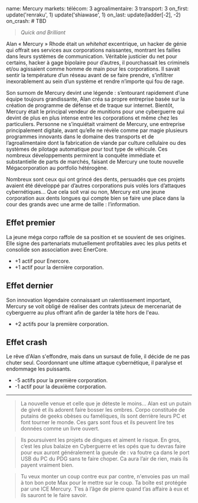 name: Mercury
markets:
    télécom: 3
    agroalimentaire: 3
    transport: 3
on_first:
    update('renraku', 1)
    update('shiawase', 1)
on_last:
    update(ladder[-2], -2)
on_crash:
    # TBD

> *Quick and Brilliant*

Alan « Mercury » Rhode était un *whitehat* excentrique, un hacker de génie qui offrait ses services aux corporations naissantes, montrant les failles dans leurs systèmes de communication. Véritable justicier du net pour certains, hacker à gage bipolaire pour d’autres, il pourchassait les criminels et/ou agissaient comme homme de main pour les corporations. Il savait sentir la température d’un réseau avant de se faire prendre, s’infiltrer inexorablement au sein d’un système et rendre n’importe qui fou de rage. 


Son surnom de Mercury devint une légende : s’entourant rapidement d’une équipe toujours grandissante, Alan créa sa propre entreprise basée sur la création de programme de défense et de traque sur internet. Bientôt, Mercury était le principal vendeur de munitions pour une cyberguerre qui devint de plus en plus intense entre les corporations et même chez les particuliers. Personne ne s’inquiétait vraiment de Mercury, une entreprise principalement digitale, avant qu’elle ne révèle comme par magie plusieurs programmes innovants dans le domaine des transports et de l’agroalimentaire dont la fabrication de viande par culture cellulaire ou des systèmes de pilotage automatique pour tout type de véhicule. Ces nombreux développements permirent la conquête immédiate et substantielle de parts de marchés, faisant de Mercury une toute nouvelle Mégacorporation au portfolio hétérogène. 


Nombreux sont ceux qui ont grincé des dents, persuadés que ces projets avaient été développé par d’autres corporations puis volés lors d’attaques cybernétiques… Que cela soit vrai ou non, Mercury est une jeune corporation aux dents longues qui compte bien se faire une place dans la cour des grands avec une arme de taille : l’information. 

## Effet premier
La jeune méga corpo raffole de sa position et se souvient de ses origines. Elle signe des partenariats mutuellement profitables avec les plus petits et consolide son association avec EnerCore.

* +1 actif pour Enercore.
* +1 actif pour la dernière corporation.

## Effet dernier
Son innovation légendaire connaissant un ralentissement important, Mercury se voit obligé de réaliser des contrats juteux de mercenariat de cyberguerre au plus offrant afin de garder la tête hors de l'eau.

* +2 actifs pour la première corporation.

## Effet crash
Le rêve d'Alan s'effondre, mais dans un sursaut de folie, il décide de ne pas chuter seul. Coordonnant une ultime attaque cybernétique, il paralyse et endommage les puissants.

* -5 actifs pour la première corporation.
* -1 actif pour la deuxième corporation.

---

>La nouvelle venue et celle que je déteste le moins…  Alan est un putain de givré et ils adorent faire bosser les ombres. Corpo constituée de putains de geeks obèses ou faméliques, ils sont derrière leurs PC et font tourner le monde. Ces gars sont fous et ils peuvent lire tes données comme un livre ouvert. 

>Ils poursuivent les projets de dingues et aiment le risque. En gros, c’est les plus balaize en Cyberguerre et les opés que tu devras faire pour eux auront généralement la gueule de : va foutre ça dans le port USB du PC du PDG sans te faire choper. Ca aura l’air de rien, mais ils payent vraiment bien. 

>Tu veux monter un coup contre eux par contre, n'envoies pas un mail à ton bon pote Max pour le mettre sur le coup. Ta boîte est protégée par une ICE Mercury. T’es à l’âge de pierre quand t’as affaire à eux et ils sauront te le faire savoir.
